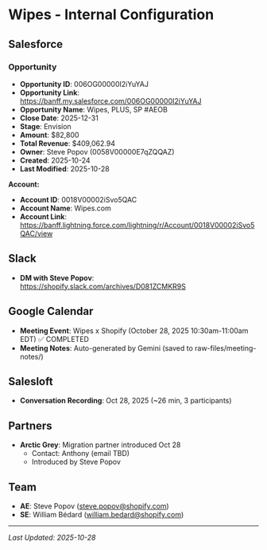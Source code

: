 # Wipes - Internal Configuration

## Salesforce

### Opportunity
- **Opportunity ID**: 006OG00000I2iYuYAJ
- **Opportunity Link**: https://banff.my.salesforce.com/006OG00000I2iYuYAJ
- **Opportunity Name**: Wipes, PLUS, SP #AEOB
- **Close Date**: 2025-12-31
- **Stage**: Envision
- **Amount**: $82,800
- **Total Revenue**: $409,062.94
- **Owner**: Steve Popov (0058V00000E7qZQQAZ)
- **Created**: 2025-10-24
- **Last Modified**: 2025-10-28

**Account:**
- **Account ID**: 0018V00002iSvo5QAC
- **Account Name**: Wipes.com
- **Account Link**: https://banff.lightning.force.com/lightning/r/Account/0018V00002iSvo5QAC/view

## Slack
- **DM with Steve Popov**: https://shopify.slack.com/archives/D081ZCMKR9S

## Google Calendar
- **Meeting Event**: Wipes x Shopify (October 28, 2025 10:30am-11:00am EDT) ✅ COMPLETED
- **Meeting Notes**: Auto-generated by Gemini (saved to raw-files/meeting-notes/)

## Salesloft
- **Conversation Recording**: Oct 28, 2025 (~26 min, 3 participants)

## Partners
- **Arctic Grey**: Migration partner introduced Oct 28
  - Contact: Anthony (email TBD)
  - Introduced by Steve Popov

## Team
- **AE**: Steve Popov (steve.popov@shopify.com)
- **SE**: William Bédard (william.bedard@shopify.com)

---
*Last Updated: 2025-10-28*

